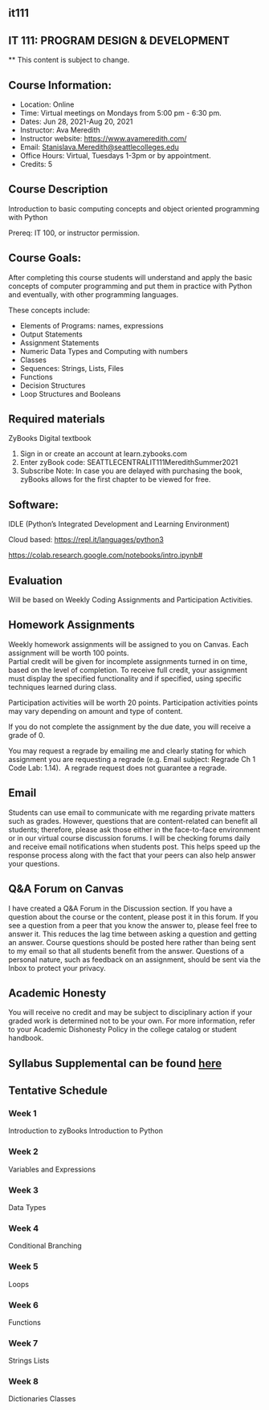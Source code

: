 ##  it111

## IT 111: PROGRAM DESIGN & DEVELOPMENT

** This content is subject to change.

## Course Information: 
* Location: Online
* Time:  Virtual meetings on Mondays from 5:00 pm - 6:30 pm. 
* Dates: Jun 28, 2021-Aug 20, 2021
* Instructor: Ava Meredith 
* Instructor website: https://www.avameredith.com/
* Email: Stanislava.Meredith@seattlecolleges.edu
* Office Hours: Virtual, Tuesdays 1-3pm or by appointment.
* Credits: 5

## Course Description

Introduction to basic computing concepts and object oriented programming with Python

Prereq: IT 100, or instructor permission.
 
## Course Goals:
After completing this course students will understand and apply the basic concepts of computer programming and put them in practice with Python and eventually, with other programming languages. 

These concepts include:
* Elements of Programs: names, expressions
* Output Statements
* Assignment Statements
* Numeric Data Types and Computing with numbers
* Classes
* Sequences: Strings, Lists, Files
* Functions
* Decision Structures
* Loop Structures and Booleans


## Required materials
ZyBooks Digital textbook 

1. Sign in or create an account at learn.zybooks.com
2. Enter zyBook code: SEATTLECENTRALIT111MeredithSummer2021
3. Subscribe 
Note: In case you are delayed with purchasing the book, zyBooks allows for the first chapter to be viewed for free. 


## Software:
IDLE (Python’s Integrated Development and Learning Environment) 

Cloud based:
https://repl.it/languages/python3

https://colab.research.google.com/notebooks/intro.ipynb#

## Evaluation
Will be based on  Weekly Coding Assignments and Participation Activities.

## Homework Assignments
Weekly homework assignments will be assigned to you on Canvas. Each assignment will be worth 100 points.  
Partial credit will be given for incomplete assignments turned in on time, based on the level of completion.
To receive full credit, your assignment must display the specified functionality and if specified, using specific techniques learned during class.

Participation activities will be worth 20 points. Participation activities points may vary depending on amount and type of content.

If you do not complete the assignment by the due date, you will receive a grade of 0. 

You may request a regrade by emailing me and clearly stating for which assignment you are requesting a regrade (e.g. Email subject: Regrade  Ch 1 Code Lab: 1.14). 
A regrade request does not guarantee a regrade.

##  Email
Students can use email to communicate with me regarding private matters such as grades. However, questions that are content-related can benefit all students; therefore, please ask those either in the face-to-face environment or in our virtual course discussion forums. I will be checking forums daily and receive email notifications when students post. This helps speed up the response process along with the fact that your peers can also help answer your questions.
 
## Q&A Forum on Canvas
I have created a Q&A Forum in the Discussion section. 
If you have a question about the course or the content, please post it in this forum. If you see a question from a peer that you know the answer to, please feel free to answer it. This reduces the lag time between asking a question and getting an answer. Course questions should be posted here rather than being sent to my email so that all students benefit from the answer. Questions of a personal nature, such as feedback on an assignment, should be sent via the Inbox to protect your privacy.

## Academic Honesty
You will receive no credit and may be subject to disciplinary action if your graded work is determined not to be your own.  For more information, refer to your Academic Dishonesty Policy in the college catalog or student handbook.

## Syllabus Supplemental can be found [here](https://docs.google.com/document/d/1yudWf-jUKFL10B16m9VKeFS6isA0B2uPjfYnrT5FjOU/edit?usp=sharing)

## Tentative Schedule 

### Week 1
Introduction to zyBooks
Introduction to Python

### Week 2

Variables and Expressions

### Week 3
Data Types

### Week 4
Conditional Branching

### Week 5
Loops

### Week 6
Functions

### Week 7
Strings
Lists

### Week 8
Dictionaries 
Classes


